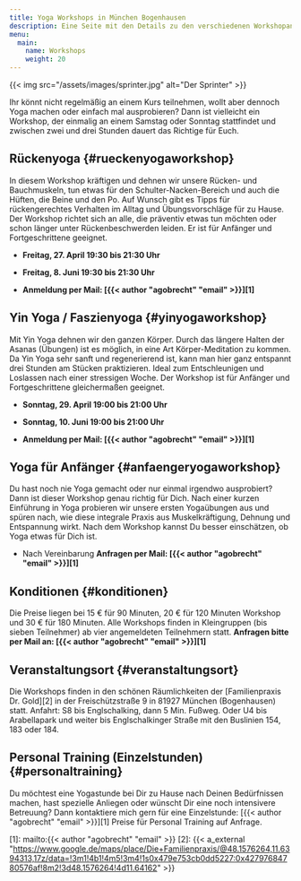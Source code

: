 ```yaml
---
title: Yoga Workshops in München Bogenhausen
description: Eine Seite mit den Details zu den verschiedenen Workshopangeboten sowie aktuelle Termine
menu:
  main:
    name: Workshops
    weight: 20
---
```


{{< img src="/assets/images/sprinter.jpg" alt="Der Sprinter" >}}


Ihr könnt nicht regelmäßig an einem Kurs teilnehmen, wollt aber dennoch Yoga machen oder einfach mal ausprobieren? Dann ist vielleicht ein Workshop, der einmalig an einem Samstag oder Sonntag stattfindet und zwischen zwei und drei Stunden dauert das Richtige für Euch.

## Rückenyoga {#rueckenyogaworkshop}

In diesem Workshop kräftigen und dehnen wir unsere Rücken- und Bauchmuskeln, tun etwas für den Schulter-Nacken-Bereich und auch die Hüften, die Beine und den Po. Auf Wunsch gibt es Tipps für rückengerechtes Verhalten im Alltag und Übungsvorschläge für zu Hause. Der Workshop richtet sich an alle, die präventiv etwas tun möchten oder schon länger unter Rückenbeschwerden leiden. Er ist für Anfänger und Fortgeschrittene geeignet.  

- **Freitag, 27. April 19:30 bis 21:30 Uhr**
- **Freitag, 8. Juni 19:30 bis 21:30 Uhr**

- **Anmeldung per Mail: [{{< author "agobrecht" "email" >}}][1]**


## Yin Yoga / Faszienyoga {#yinyogaworkshop}

Mit Yin Yoga dehnen wir den ganzen Körper. Durch das längere Halten der Asanas (Übungen) ist es möglich, in eine Art Körper-Meditation zu kommen. Da Yin Yoga sehr sanft und regenerierend ist, kann man hier ganz entspannt drei Stunden am Stücken praktizieren. Ideal zum Entschleunigen und Loslassen nach einer stressigen Woche. Der Workshop ist für Anfänger und Fortgeschrittene gleichermaßen geeignet.   

- **Sonntag, 29. April 19:00 bis 21:00 Uhr**
- **Sonntag, 10. Juni 19:00 bis 21:00 Uhr**


- **Anmeldung per Mail: [{{< author "agobrecht" "email" >}}][1]**

## Yoga für Anfänger {#anfaengeryogaworkshop}

Du hast noch nie Yoga gemacht oder nur einmal irgendwo ausprobiert? Dann ist dieser Workshop genau richtig für Dich. Nach einer kurzen Einführung in Yoga probieren wir unsere ersten Yogaübungen aus und spüren nach, wie diese integrale Praxis aus Muskelkräftigung, Dehnung und Entspannung wirkt. Nach dem Workshop kannst Du besser einschätzen, ob Yoga etwas für Dich ist.

- Nach Vereinbarung **Anfragen per Mail: [{{< author "agobrecht" "email" >}}][1]**


## Konditionen {#konditionen}

Die Preise liegen bei 15 € für 90 Minuten, 20 € für 120 Minuten Workshop und 30 € für 180 Minuten. Alle Workshops finden in Kleingruppen (bis sieben Teilnehmer) ab vier angemeldeten Teilnehmern statt.  **Anfragen bitte per Mail an: [{{< author "agobrecht" "email" >}}][1]**


## Veranstaltungsort {#veranstaltungsort}

Die Workshops finden in den schönen Räumlichkeiten der [Familienpraxis Dr. Gold][2] in der Freischützstraße 9 in 81927 München (Bogenhausen) statt. Anfahrt: S8 bis Englschalking, dann 5 Min. Fußweg. Oder U4 bis Arabellapark und weiter bis Englschalkinger Straße mit den Buslinien 154, 183 oder 184.


## Personal Training (Einzelstunden) {#personaltraining}

Du möchtest eine Yogastunde bei Dir zu Hause nach Deinen Bedürfnissen machen, hast spezielle Anliegen oder wünscht Dir eine noch intensivere Betreuung? Dann kontaktiere mich gern für eine Einzelstunde: [{{< author "agobrecht" "email" >}}][1]
Preise für Personal Training auf Anfrage.


[1]: mailto:{{< author "agobrecht" "email" >}}
[2]: {{< a_external "https://www.google.de/maps/place/Die+Familienpraxis/@48.1576264,11.6394313,17z/data=!3m1!4b1!4m5!3m4!1s0x479e753cb0dd5227:0x42797684780576af!8m2!3d48.1576264!4d11.64162" >}}
